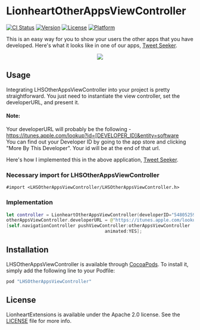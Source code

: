 # LionheartOtherAppsViewController

[![CI Status](http://img.shields.io/travis/dlo/LionheartOtherAppsViewController.svg?style=flat)](https://travis-ci.org/dlo/LionheartOtherAppsViewController)
[![Version](https://img.shields.io/cocoapods/v/LionheartOtherAppsViewController.svg?style=flat)](http://cocoapods.org/pods/LionheartOtherAppsViewController)
[![License](https://img.shields.io/cocoapods/l/LionheartOtherAppsViewController.svg?style=flat)](http://cocoapods.org/pods/LionheartOtherAppsViewController)
[![Platform](https://img.shields.io/cocoapods/p/LionheartOtherAppsViewController.svg?style=flat)](http://cocoapods.org/pods/LionheartOtherAppsViewController)


This is an easy way for you to show your users the other apps that you have developed. Here's what it looks like in one of our apps, [Tweet Seeker](https://itunes.apple.com/us/app/tweet-seeker-search-your-tweets/id775980722?mt=8).

<p align="center">
  <img src="http://i.imgur.com/iAA0u7u.png" style="max-width:400px;"/>
</p>

## Usage

Integrating LHSOtherAppsViewController into your project is pretty straightforward. You just need to instantiate the view controller, set the developerURL, and present it.

#### Note: 
Your developerURL will probably be the following - https://itunes.apple.com/lookup?id=[DEVELOPER_ID]&entity=software
<br> You can find out your Developer ID by going to the app store and clicking "More By This Developer". Your id will be at the end of that url.

Here's how I implemented this in the above application, [Tweet Seeker](https://itunes.apple.com/us/app/tweet-seeker-search-your-tweets/id775980722?mt=8).

### Necessary import for LHSOtherAppsViewController

```objc
#import <LHSOtherAppsViewController/LHSOtherAppsViewController.h>
```

### Implementation 

```swift
let controller = LionheartOtherAppsViewController(developerID="548052593")
otherAppsViewController.developerURL = @"https://itunes.apple.com/lookup?id=548052593&entity=software";
[self.navigationController pushViewController:otherAppsViewController
                                     animated:YES];
```

## Installation

LHSOtherAppsViewController is available through [CocoaPods](http://cocoapods.org). To install
it, simply add the following line to your Podfile:

```ruby
pod "LHSOtherAppsViewController"
```

## License

LionheartExtensions is available under the Apache 2.0 license. See the [LICENSE](LICENSE) file for more info.


